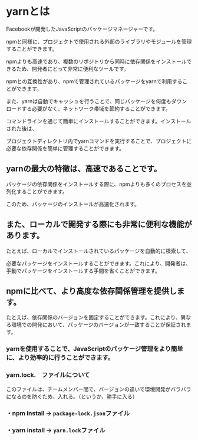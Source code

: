 # yarnとは

Facebookが開発したJavaScriptのパッケージマネージャーです。

npmと同様に、プロジェクトで使用される外部のライブラリやモジュールを管理することができます。

npmよりも高速であり、複数のリポジトリから同時に依存関係をインストールできるため、開発者にとって非常に便利なツールです。

npmとの互換性があり、npmで管理されているパッケージをyarnで利用することができます。

また、yarnは自動でキャッシュを行うことで、同じパッケージを何度もダウンロードする必要がなく、ネットワーク帯域を節約することができます。

コマンドラインを通じて簡単にインストールすることができます。インストールされた後は、

プロジェクトディレクトリ内でyarnコマンドを実行することで、プロジェクトに必要な依存関係を簡単に管理することができます。

## yarnの最大の特徴は、高速であることです。

パッケージの依存関係をインストールする際に、npmよりも多くのプロセスを並列化することができます。

このため、パッケージのインストールが高速化されます。

## また、ローカルで開発する際にも非常に便利な機能があります。

たとえば、ローカルでインストールされているパッケージを自動的に検索して、

必要なパッケージをインストールすることができます。これにより、開発者は、手動でパッケージをインストールする手間を省くことができます。


## npmに比べて、より高度な依存関係管理を提供します。

たとえば、依存関係のバージョンを固定することができます。これにより、異なる環境での開発において、パッケージのバージョンが一致することが保証されます。

### yarnを使用することで、JavaScriptのパッケージ管理をより簡単に、より効率的に行うことができます。

### yarn.lock.　ファイルについて

このファイルは、チームメンバー間で、バージョンの違いで環境開発がバラバラになるのを防ぐため、入れる。（というか、勝手に入る）

### ・npm install → `package-lock.json`ファイル

### ・yarn install → `yarn.lock`ファイル
